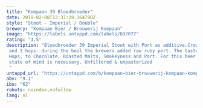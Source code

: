 ```yaml
---
title: "Kompaan 39 Bloedbroeder"
date: 2019-02-08T13:37:19.164790Z
style: "Stout - Imperial / Double"
brewery: "Kompaan Bier / Brouwerij Kompaan"
image: "https://labels.untappd.com/labels/837077"
rating: "3.5"
description: "Bloedbroeder 39 Imperial Stout with Port as additive.Crowned as best dutch beer of 2017, Gold medal in Mitra Beerchallenge 2017, Gold medal Barcelona Beer Challenge 2017.  For this beer the brewers used 5 malts and 3 hops. during the boil the brewers added raw ruby port. The taste goes from Hops, to Chocolate, Roasted Malts, Smokeyness and Port. For this beer the correct state of mind is necessary. Unfiltered & unpasterized "
untappd_url: "https://untappd.com/b/kompaan-bier-brouwerij-kompaan-kompaan-39-bloedbroeder/837077"
abv: "9.1"
ibu: "62"
robots: noindex,nofollow
lang: nl
---
```

